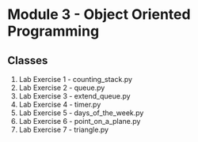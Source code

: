 # Module 3 - Object Oriented Programming

## Classes
1. Lab Exercise 1 - counting_stack.py
2. Lab Exercise 2 - queue.py
3. Lab Exercise 3 - extend_queue.py 
4. Lab Exercise 4 - timer.py
5. Lab Exercise 5 - days_of_the_week.py
6. Lab Exercise 6 - point_on_a_plane.py
7. Lab Exercise 7 - triangle.py